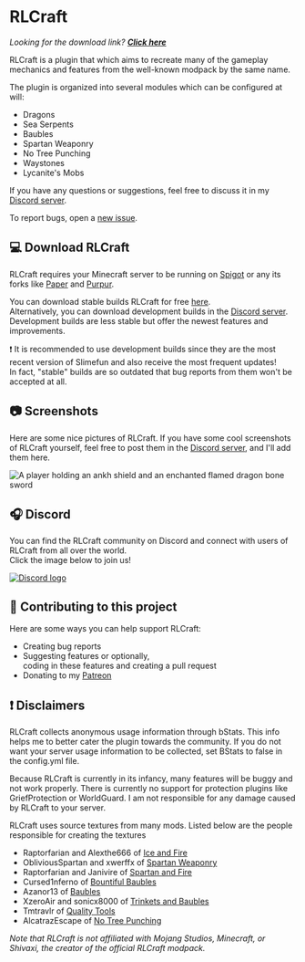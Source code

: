 # RLCraft
*Looking for the download link? **[Click here](https://www.spigotmc.org/resources/rlcraft-1-17-baubles-dragons-sea-serpents.93795/history)***

RLCraft is a plugin that which aims to recreate many of the 
gameplay mechanics and features from the well-known modpack by the same name.

The plugin is organized into several modules which can be configured at will:
- Dragons
 - Sea Serpents  
 - Baubles
 - Spartan Weaponry
 - No Tree Punching
 - Waystones
 - Lycanite's Mobs

If you have any questions or suggestions,
feel free to discuss it in my [Discord server](https://discord.gg/mMt3f4usqK).  

To report bugs, open a [new issue](https://github.com/ValMobile/RLCraft/issues/new).

## 💻 Download RLCraft
RLCraft requires your Minecraft server to be running on [Spigot](https://www.spigotmc.org/) or any
its forks like [Paper](https://papermc.io/) and [Purpur](https://purpur.pl3x.net/).

You can download stable builds RLCraft for free [here](https://www.spigotmc.org/resources/rlcraft-1-17-baubles-dragons-sea-serpents.93795/).  
Alternatively, you can download development builds in the [Discord server](https://discord.gg/mMt3f4usqK). Development
builds are less stable but offer the newest features and improvements.

❗ It is recommended to use development builds since
they are the most recent version of Slimefun and also receive the most frequent updates!   
In fact, "stable" builds are so outdated that bug reports from them won't be accepted at all.

## 📷 Screenshots
Here are some nice pictures of RLCraft. 
If you have some cool screenshots 
of RLCraft yourself, feel free to post them in the [Discord server](https://discord.gg/mMt3f4usqK), 
and I'll add them here.

![A player holding an ankh shield and an enchanted flamed dragon bone sword](https://i.imgur.com/GtbXi8g.png)

## 🎧 Discord
You can find the RLCraft community on Discord and connect with users of RLCraft from all over the world.  
Click the image below to join us!

[![Discord logo](https://th.bing.com/th/id/OIP.nmHobRJPgkH-7YQqXsbCqwHaEK?pid=ImgDet&rs=1)](https://discord.gg/mMt3f4usqK)

## 🤝 Contributing to this project
Here are some ways you can help support RLCraft:
 - Creating bug reports 
 - Suggesting features or optionally,   
   coding in these features and creating a pull request
 - Donating to my [Patreon](https://www.patreon.com/val_mobile)

## ❗ Disclaimers
RLCraft collects anonymous usage information through bStats. This info helps me to better
cater the plugin towards the community. If you do not want your server usage
information to be collected, set BStats to false in the config.yml file.

Because RLCraft is currently in its infancy, many features will be buggy and
not work properly. There is currently no support for protection plugins like GriefProtection
or WorldGuard. I am not responsible for any damage caused by RLCraft to your server.  


RLCraft uses source textures from many mods. Listed below are the people
responsible for creating the textures
 - Raptorfarian and Alexthe666 of [Ice and Fire](https://www.curseforge.com/minecraft/mc-mods/ice-and-fire-dragons)
 - ObliviousSpartan and xwerffx of [Spartan Weaponry](https://www.curseforge.com/minecraft/mc-mods/spartan-weaponry)
 - Raptorfarian and Janivire of [Spartan and Fire](https://www.curseforge.com/minecraft/mc-mods/spartan-and-fire)
 - Cursed1nferno of [Bountiful Baubles](https://www.curseforge.com/minecraft/mc-mods/bountifulbaubles)
 - Azanor13 of [Baubles](https://www.curseforge.com/minecraft/mc-mods/baubles)
 - XzeroAir and sonicx8000 of [Trinkets and Baubles](https://www.curseforge.com/minecraft/mc-mods/trinkets-and-baubles)
 - Tmtravlr of [Quality Tools](https://www.curseforge.com/minecraft/mc-mods/quality-tools)
 - AlcatrazEscape of [No Tree Punching](https://www.curseforge.com/minecraft/mc-mods/no-tree-punching)

*Note that RLCraft is not affiliated with Mojang Studios, Minecraft, 
or Shivaxi, the creator of the official RLCraft modpack.*
